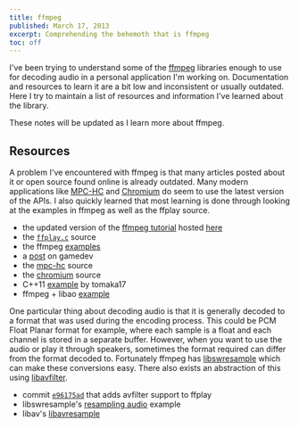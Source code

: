 ```yaml
---
title: ffmpeg
published: March 17, 2013
excerpt: Comprehending the behemoth that is ffmpeg
toc: off
---
```


I've been trying to understand some of the [ffmpeg](http://www.ffmpeg.org/) libraries enough to use for decoding audio in a personal application I'm working on. Documentation and resources to learn it are a bit low and inconsistent or usually outdated. Here I try to maintain a list of resources and information I've learned about the library.

These notes will be updated as I learn more about ffmpeg.

## Resources

A problem I've encountered with ffmpeg is that many articles posted about it or open source found online is already outdated. Many modern applications like [MPC-HC](http://mpc-hc.org/) and [Chromium](http://www.chromium.org/Home) do seem to use the latest version of the APIs. I also quickly learned that most learning is done through looking at the examples in ffmpeg as well as the ffplay source.

* the updated version of the [ffmpeg tutorial](http://dranger.com/ffmpeg/) hosted [here](https://github.com/chelyaev/ffmpeg-tutorial/blob/master/tutorial03.c#L114)
* the [`ffplay.c`](https://github.com/FFmpeg/FFmpeg/blob/master/ffplay.c#L2133) source
* the ffmpeg [examples](https://github.com/FFmpeg/FFmpeg/tree/master/doc/examples)
* a [post](http://www.gamedev.net/topic/624876-how-to-read-an-audio-file-with-ffmpeg-in-c/#entry4940299) on gamedev
* the [mpc-hc](https://github.com/mpc-hc/mpc-hc/blob/master/src/filters/transform/MpaDecFilter/FFAudioDecoder.cpp#L295) source
* the [chromium](http://src.chromium.org/svn/trunk/src/media/filters/audio_file_reader.cc) source
* C++11 [example](http://blog.tomaka17.com/2012/03/libavcodeclibavformat-tutorial/) by tomaka17
* ffmpeg + libao [example](http://umanga.wordpress.com/2012/03/22/decode-an-audio-stream-using-libavcodec-and-play-through-libao/)

One particular thing about decoding audio is that it is generally decoded to a format that was used during the encoding process. This could be PCM Float Planar format for example, where each sample is a float and each channel is stored in a separate buffer. However, when you want to use the audio or play it through speakers, sometimes the format required can differ from the format decoded to. Fortunately ffmpeg has [libswresample](http://ffmpeg.org/libswresample.html) which can make these conversions easy. There also exists an abstraction of this using [libavfilter](http://ffmpeg.org/libavfilter.html).

* commit [`e96175ad`](https://github.com/FFmpeg/FFmpeg/commit/e96175ad7b576ad57b83d399193ef10b2bb016ae) that adds avfilter support to ffplay
* libswresample's [resampling audio](https://github.com/FFmpeg/FFmpeg/blob/master/doc/examples/resampling_audio.c) example
* libav's [libavresample](http://libav.org/doxygen/master/group__lavr.html#_details)
